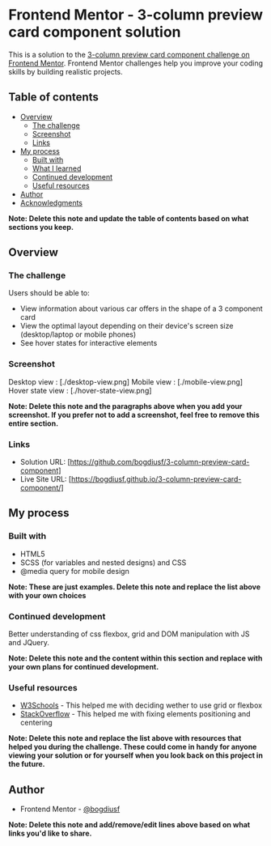 # Frontend Mentor - 3-column preview card component solution

This is a solution to the [3-column preview card component challenge on Frontend Mentor](https://www.frontendmentor.io/challenges/3column-preview-card-component-pH92eAR2-). Frontend Mentor challenges help you improve your coding skills by building realistic projects. 

## Table of contents

- [Overview](#overview)
  - [The challenge](#the-challenge)
  - [Screenshot](#screenshot)
  - [Links](#links)
- [My process](#my-process)
  - [Built with](#built-with)
  - [What I learned](#what-i-learned)
  - [Continued development](#continued-development)
  - [Useful resources](#useful-resources)
- [Author](#author)
- [Acknowledgments](#acknowledgments)

**Note: Delete this note and update the table of contents based on what sections you keep.**

## Overview

### The challenge

Users should be able to:

- View information about various car offers in the shape of a 3 component card
- View the optimal layout depending on their device's screen size (desktop/laptop or mobile phones)
- See hover states for interactive elements

### Screenshot

Desktop view : [./desktop-view.png]
Mobile view : [./mobile-view.png]
Hover state view : [./hover-state-view.png]

**Note: Delete this note and the paragraphs above when you add your screenshot. If you prefer not to add a screenshot, feel free to remove this entire section.**

### Links

- Solution URL: [https://github.com/bogdiusf/3-column-preview-card-component]
- Live Site URL: [https://bogdiusf.github.io/3-column-preview-card-component/]

## My process

### Built with

- HTML5
- SCSS (for variables and nested designs) and CSS
- @media query for mobile design

**Note: These are just examples. Delete this note and replace the list above with your own choices**

### Continued development

Better understanding of css flexbox, grid and DOM manipulation with JS and JQuery.

**Note: Delete this note and the content within this section and replace with your own plans for continued development.**

### Useful resources

- [W3Schools](https://www.w3schools.com/) - This helped me with deciding wether to use grid or flexbox
- [StackOverflow](https://stackoverflow.com/) - This helped me with fixing elements positioning and centering

**Note: Delete this note and replace the list above with resources that helped you during the challenge. These could come in handy for anyone viewing your solution or for yourself when you look back on this project in the future.**

## Author

- Frontend Mentor - [@bogdiusf](https://www.frontendmentor.io/profile/bogdiusf)

**Note: Delete this note and add/remove/edit lines above based on what links you'd like to share.**
